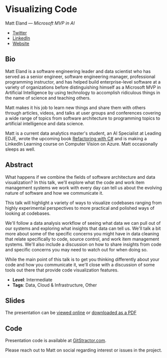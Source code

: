 # Visualizing Code

Matt Eland &mdash; *Microsoft MVP in AI*

- [Twitter](https://twitter.com/IntegerMan)
- [LinkedIn](https://www.linkedin.com/in/matteland/)
- [Website](https://AccessibleAI.dev)

## Bio

Matt Eland is a software engineering leader and data scientist who has served as a senior engineer, software engineering manager, professional programming instructor, and has helped build enterprise-level software at a variety of organizations before distinguishing himself as a Microsoft MVP in Artificial Intelligence by using technology to accomplish ridiculous things in the name of science and teaching others.

Matt makes it his job to learn new things and share them with others through articles, videos, and talks at user groups and conferences covering a wide range of topics from software architecture to programming topics to artificial intelligence and data science.

Matt is a current data analytics master's student, an AI Specialist at Leading EDJE, wrote the upcoming book [Refactoring with C#](https://www.amazon.com/Refactoring-Safely-improve-applications-technical/dp/1835089984/) and is making a LinkedIn Learning course on Computer Vision on Azure. Matt occasionally sleeps as well.

## Abstract

What happens if we combine the fields of software architecture and data visualization? In this talk, we'll explore what the code and work item management systems we work with every day can tell us about the evolving nature of software and how we communicate it.

This talk will highlight a variety of ways to visualize codebases ranging from highly experimental perspectives to more practical and polished ways of looking at codebases.

We'll follow a data analysis workflow of seeing what data we can pull out of our systems and exploring what insights that data can tell us. We'll talk a bit more about some of the specific concerns you might have in data cleaning that relate specifically to code, source control, and work item management systems. We'll also include a discussion on how to share insights from code and specific concerns you may need to watch out for when doing so.

While the main point of this talk is to get you thinking differently about your code and how you communicate it, we'll close with a discussion of some tools out there that provide code visualization features.

- **Level**: Intermediate
- **Tags**: Data, Cloud & Infrastructure, Other

## Slides

The presentation can be [viewed online](https://1drv.ms/p/s!AiBfiXC6wirjkZxsNKzHbeBeWa2HmA?e=agPT7v) or [downloaded as a PDF](VisualizingCode.pdf)

## Code

Presentation code is available at [GitStractor.com](https://github.com/integerman/gitstractor).

Please reach out to Matt on social regarding interest or issues in the project.
